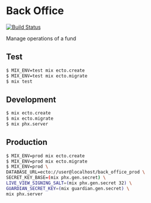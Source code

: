 # Back Office
[![Build Status](https://github.com/fremantle-capital/back_office/workflows/CI/badge.svg)](https://github.com/fremantle-capital/back_office/actions?query=workflow%3ACI)

Manage operations of a fund

## Test

```bash
$ MIX_ENV=test mix ecto.create
$ MIX_ENV=test mix ecto.migrate
$ mix test
```

## Development

```bash
$ mix ecto.create
$ mix ecto.migrate
$ mix phx.server
```

## Production

```bash
$ MIX_ENV=prod mix ecto.create
$ MIX_ENV=prod mix ecto.migrate
$ MIX_ENV=prod \
DATABASE_URL=ecto://user@localhost/back_office_prod \
SECRET_KEY_BASE=(mix phx.gen.secret) \
LIVE_VIEW_SIGNING_SALT=(mix phx.gen.secret 32) \
GUARDIAN_SECRET_KEY=(mix guardian.gen.secret) \
mix phx.server
```
